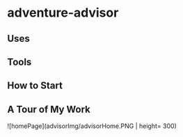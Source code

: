 # adventure-advisor

## Uses

## Tools

## How to Start

## A Tour of My Work

![homePage](advisorImg/advisorHome.PNG | height= 300)

